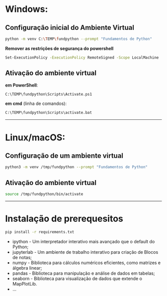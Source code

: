 # Windows: 

## Configuração inicial do Ambiente Virtual 
```bash
python -m venv C:\TEMP\fundpython --prompt "Fundamentos de Python"
```

**Remover as restrições de segurança do powershell**
```bash
Set-ExecutionPolicy -ExecutionPolicy RemoteSigned -Scope LocalMachine
```

## Ativação do ambiente virtual

**em PowerShell**:
```bash
C:\TEMP\fundpython\Scripts\Activate.ps1
```

**em cmd** (linha de comandos):
```bash
C:\TEMP\fundpython\Scripts\activate.bat
```

* * * 

# Linux/macOS: 

## Configuração de um ambiente virtual
```bash
python3 -m venv /tmp/fundpython --prompt "Fundamentos de Python"
```

## Ativação do ambiente virtual
```bash
source /tmp/fundpython/bin/activate
```


* * * 

# Instalação de prerequesitos
```bash
pip install -r requirements.txt
```
* ipython - Um interpretador interativo mais avançado que o default do Python;
* jupyterlab - Um ambiente de trabalho interativo para criação de Blocos de notas;
* numpy - Biblioteca para cálculos numéricos eficientes, como matrizes e álgebra linear;
* pandas - Biblioteca para manipulação e análise de dados em tabelas;
* seaborn - Biblioteca para visualização de dados que extende o MapPlotLib.
* ...
